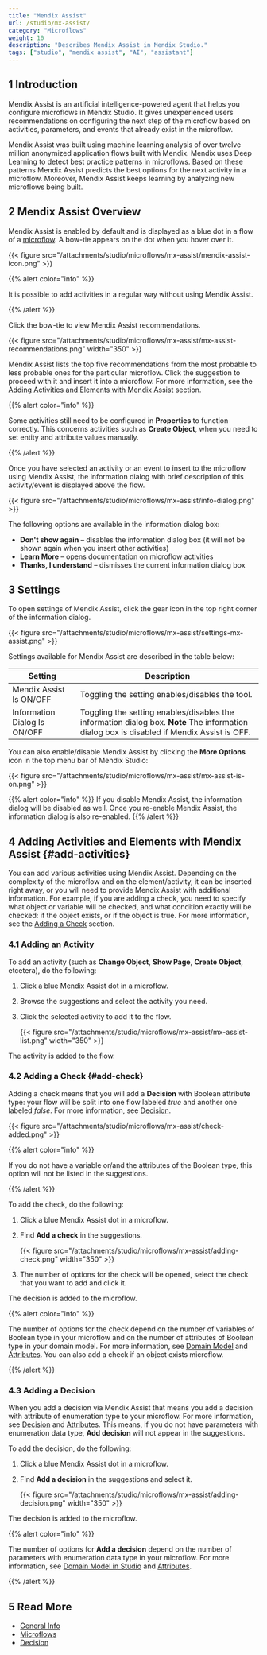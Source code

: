 ```yaml
---
title: "Mendix Assist"
url: /studio/mx-assist/
category: "Microflows"
weight: 10
description: "Describes Mendix Assist in Mendix Studio."
tags: ["studio", "mendix assist", "AI", "assistant"]
---
```


## 1 Introduction 

Mendix Assist is an artificial intelligence-powered agent that helps you configure microflows in Mendix Studio. It gives unexperienced users recommendations on configuring the next step of the microflow based on activities, parameters, and events that already exist in the microflow.

Mendix Assist was built using machine learning analysis of over twelve million anonymized application flows built with Mendix. Mendix uses Deep Learning to detect best practice patterns in microflows. Based on these patterns Mendix Assist predicts the best options for the next activity in a microflow. Moreover, Mendix Assist keeps learning by analyzing new microflows being built.  

## 2 Mendix Assist Overview

Mendix Assist is enabled by default and is displayed as a blue dot in a flow of a [microflow](/studio/microflows/). A bow-tie appears on the dot when you hover over it. 

{{< figure src="/attachments/studio/microflows/mx-assist/mendix-assist-icon.png" >}}

{{% alert color="info" %}}

It is possible to add activities in a regular way without using Mendix Assist. 

{{% /alert %}}

Click the bow-tie to view Mendix Assist recommendations. 

{{< figure src="/attachments/studio/microflows/mx-assist/mx-assist-recommendations.png"   width="350"  >}}

Mendix Assist lists the top five recommendations from the most probable to less probable ones for the particular microflow. Click the suggestion to proceed with it and insert it into a microflow. For more information, see the [Adding Activities and Elements with Mendix Assist](#add-activities) section.

{{% alert color="info" %}}

Some activities still need to be configured in **Properties** to function correctly. This concerns activities such as **Create Object**, when you need to set entity and attribute values manually.  

{{% /alert %}}

Once you have selected an activity or an event to insert to the microflow using Mendix Assist, the
information dialog with brief description of this activity/event is displayed above the flow.

{{< figure src="/attachments/studio/microflows/mx-assist/info-dialog.png" >}}

The following options are available in the information dialog box:

* **Don't show again** – disables the information dialog box (it will not be shown again when you insert other activities) 
* **Learn More** – opens documentation on microflow activities
* **Thanks, I understand** – dismisses the current information dialog box 

## 3 Settings

To open settings of Mendix Assist, click the gear icon in the top right corner of the information dialog.

{{< figure src="/attachments/studio/microflows/mx-assist/settings-mx-assist.png" >}}

Settings available for Mendix Assist are described in the table below:

| Setting                      | Description                                                  |
| ---------------------------- | ------------------------------------------------------------ |
| Mendix Assist Is ON/OFF      | Toggling the setting enables/disables the tool.              |
| Information Dialog Is ON/OFF | Toggling the setting enables/disables the information dialog box. **Note** The information dialog box is disabled if Mendix Assist is OFF. |

You can also enable/disable Mendix Assist by clicking the **More Options** icon in the top menu bar of Mendix Studio: 

{{< figure src="/attachments/studio/microflows/mx-assist/mx-assist-is-on.png" >}}

{{% alert color="info" %}}
If you disable Mendix Assist, the information dialog will be disabled as well. Once you re-enable Mendix Assist, the information dialog is also re-enabled. 
{{% /alert %}}    

## 4 Adding Activities and Elements with Mendix Assist {#add-activities}

You can add various activities using Mendix Assist. Depending on the complexity of the microflow and on the element/activity, it can be inserted right away, or you will need to provide Mendix Assist with additional information. For example, if you are adding a check, you need to specify what object or variable will be checked, and what condition exactly will be checked: if the object exists, or if the object is true. For more information, see the [Adding a Check](#add-check) section.

### 4.1 Adding an Activity

To add an activity (such as **Change Object**, **Show Page**, **Create Object**, etcetera), do the following:

1. Click a blue Mendix Assist dot in a microflow.

2. Browse the suggestions and select the activity you need.

3.  Click the selected activity to add it to the flow.

    {{< figure src="/attachments/studio/microflows/mx-assist/mx-assist-list.png"   width="350"  >}}

The activity is added to the flow.

### 4.2 Adding a Check {#add-check}

Adding a check means that you will add a **Decision** with Boolean attribute type: your flow will be split into one flow labeled *true* and another one labeled *false*. For more information, see [Decision](/studio/microflows-decision/).   

{{< figure src="/attachments/studio/microflows/mx-assist/check-added.png" >}}

{{% alert color="info" %}}

If you do not have a variable or/and the attributes of the Boolean type, this option will not be
listed in the suggestions.

{{% /alert %}}

To add the check, do the following:

1. Click a blue Mendix Assist dot in a microflow.

2.  Find **Add a check** in the suggestions.

    {{< figure src="/attachments/studio/microflows/mx-assist/adding-check.png"   width="350"  >}}

3. The number of options for the check will be opened, select the check that you want to add and click it. 

The decision is added to the microflow. 

{{% alert color="info" %}}

The number of options for the check depend on the number of variables of Boolean type in your microflow and on the number of attributes of Boolean type in your domain model. For more information, see [Domain Model](/studio/domain-models/) and [Attributes](/studio/domain-models-attributes/). You can also add a check if an object exists microflow.

{{% /alert %}}

### 4.3 Adding a Decision

When you add a decision via Mendix Assist that means you add a decision with attribute of enumeration type to your microflow. For more information, see [Decision](/studio/microflows-decision/) and [Attributes](/studio/domain-models-attributes/). This means, if you do not have parameters with enumeration data type, **Add decision** will not appear in the suggestions.

To add the decision, do the following:

1. Click a blue Mendix Assist dot in a microflow.

2. Find **Add a decision** in the suggestions and select it.

    {{< figure src="/attachments/studio/microflows/mx-assist/adding-decision.png"   width="350"  >}}

The decision is added to the microflow.

{{% alert color="info" %}}

The number of options for **Add a decision** depend on the number of parameters with enumeration data type in your microflow. For more information, see [Domain Model in Studio](/studio/domain-models/) and [Attributes](/studio/domain-models-attributes/).

{{% /alert %}}

## 5 Read More

* [General Info](/studio/general/)
* [Microflows](/studio/microflows/)
* [Decision](/studio/microflows-decision/)
